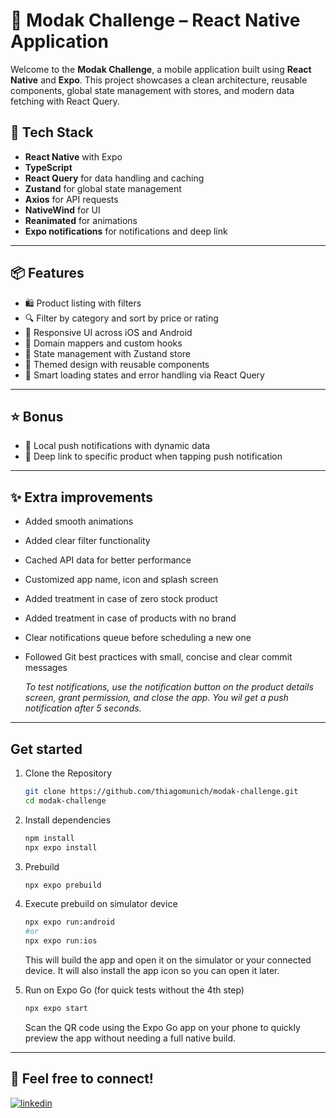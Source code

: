 # 🏡 Modak Challenge – React Native Application

Welcome to the **Modak Challenge**, a mobile application built using **React Native** and **Expo**. This project showcases a clean architecture, reusable components, global state management with stores, and modern data fetching with React Query.

## 🚀 Tech Stack

- **React Native** with Expo
- **TypeScript**
- **React Query** for data handling and caching
- **Zustand** for global state management
- **Axios** for API requests
- **NativeWind** for UI
- **Reanimated** for animations
- **Expo notifications** for notifications and deep link

---

## 📦 Features

- 🛍️ Product listing with filters
- 🔍 Filter by category and sort by price or rating
- 📲 Responsive UI across iOS and Android
- 🧱 Domain mappers and custom hooks
- 🔄 State management with Zustand store
- 🎨 Themed design with reusable components
- 🧠 Smart loading states and error handling via React Query

---

## ⭐ Bonus

- 🔔 Local push notifications with dynamic data
- 🔗 Deep link to specific product when tapping push notification

---

## ✨ Extra improvements

- Added smooth animations
- Added clear filter functionality
- Cached API data for better performance
- Customized app name, icon and splash screen
- Added treatment in case of zero stock product
- Added treatment in case of products with no brand
- Clear notifications queue before scheduling a new one
- Followed Git best practices with small, concise and clear commit messages

   *To test notifications, use the notification button on the product details screen, grant permission, and close the app. You wil get a push notification after 5 seconds.*

---

## Get started

1. Clone the Repository

   ```bash
   git clone https://github.com/thiagomunich/modak-challenge.git
   cd modak-challenge
   ```

2. Install dependencies

   ```bash
   npm install
   npx expo install
   ```

3. Prebuild

   ```bash
   npx expo prebuild
   ```
   
4. Execute prebuild on simulator device
   ```bash
   npx expo run:android 
   #or 
   npx expo run:ios
   ```
   This will build the app and open it on the simulator or your connected device. It will also install the app icon so you can open it later.

5. Run on Expo Go (for quick tests without the 4th step)
   ```bash
   npx expo start
   ```
   Scan the QR code using the Expo Go app on your phone to quickly preview the app without needing a full native build.

---

## 🔗 Feel free to connect!

[![linkedin](https://img.shields.io/badge/linkedin-0A66C2?style=for-the-badge&logo=linkedin&logoColor=white)](https://www.linkedin.com/in/thiagomunich)
